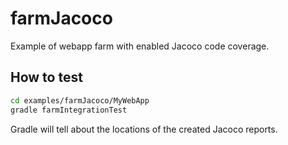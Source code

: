 # farmJacoco

Example of webapp farm with enabled Jacoco code coverage.

## How to test

```bash
cd examples/farmJacoco/MyWebApp
gradle farmIntegrationTest
```

Gradle will tell about the locations of the created Jacoco reports.

